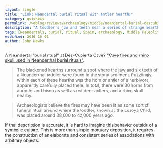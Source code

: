 ```yaml
---
layout: single
title: "Link: Neandertal burial ritual with antler hearths"
category: quickbit
permalink: /weblog/reviews/archaeology/middle/neandertal-burial-descubierta-2016.html
description: "A toddler's jaw and teeth near a series of strange hearths in Des-Cubierta Cave."
tags: [Neandertals, burial, ritual, Spain, archaeology, Middle Paleolithic]
modified: 2016-10-01
author: John Hawks
---
```



A Neandertal "burial ritual" at Des-Cubierta Cave? <a href="https://www.newscientist.com/article/mg23230934-800-cave-fires-and-rhino-skull-used-in-neanderthal-burial-rituals/">"Cave fires and rhino skull used in Neanderthal burial rituals"</a>.

<blockquote>The blackened hearths surround a spot where the jaw and six teeth of a Neanderthal toddler were found in the stony sediment. Puzzlingly, within each of these hearths was the horn or antler of a herbivore, apparently carefully placed there. In total, there were 30 horns from aurochs and bison as well as red deer antlers, and a rhino skull nearby.</blockquote>

<blockquote>Archaeologists believe the fires may have been lit as some sort of funeral ritual around where the toddler, known as the Lozoya Child, was placed around 38,000 to 42,000 years ago.</blockquote>

If that description is accurate, it is hard to imagine this behavior outside of a symbolic culture. This is more than simple mortuary deposition, it requires the construction of an elaborate and consistent series of associations with arbitrary objects.

